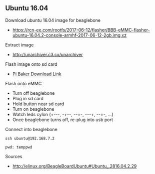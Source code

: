 ## Ubuntu 16.04
Download ubuntu 16.04 image for beaglebone
- https://rcn-ee.com/rootfs/2017-06-12/flasher/BBB-eMMC-flasher-ubuntu-16.04.2-console-armhf-2017-06-12-2gb.img.xz

Extract image
- http://unarchiver.c3.cx/unarchiver

Flash image onto sd card
- [Pi Baker Download Link](https://www.atlas-scientific.com/_files/software/ApplePi-Baker.zip)

Flash onto eMMC
- Turn off beaglebone
- Plug in sd card
- Hold button near sd card
- Turn on beaglebone
- Watch leds cylon (+---, -+--, --+-, ---+, --+-, ...)
- Once beaglebone turns off, re-plug into usb port

Connect into beaglebone
```
ssh ubuntu@192.168.7.2

pwd: temppwd
```

Sources
- http://elinux.org/BeagleBoardUbuntu#Ubuntu_.2816.04.2.29
